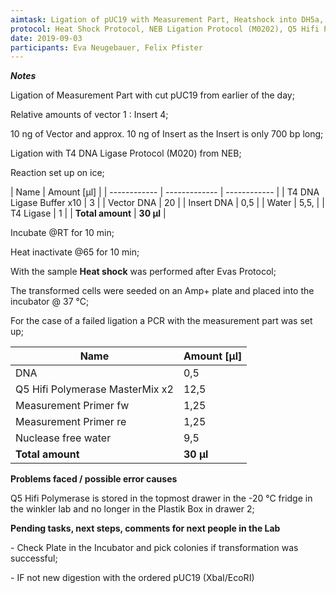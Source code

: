 ```yaml
---
aimtask: Ligation of pUC19 with Measurement Part, Heatshock into DH5a, PCR of Measurement Part  
protocol: Heat Shock Protocol, NEB Ligation Protocol (M0202), Q5 Hifi PCR Protocol
date: 2019-09-03  
participants: Eva Neugebauer, Felix Pfister
--- 
```


***Notes***



Ligation of Measurement Part with cut pUC19 from earlier of the day;

Relative amounts of vector 1 : Insert 4;

10 ng of Vector and approx. 10 ng of Insert as the Insert is only 700 bp long;

Ligation with T4 DNA Ligase Protocol (M020) from NEB;

Reaction set up on ice;



| Name | Amount [µl] | 
| ------------ | ------------- | ------------ |
| T4 DNA Ligase Buffer x10 | 3               |
| Vector DNA               | 20              |
| Insert DNA               | 0,5             |
| Water                    | 5,5,            |
| T4 Ligase                | 1               |
| **Total amount**         | **30 µl**       |



Incubate @RT for 10 min;

Heat inactivate @65 for 10 min;



With the sample **Heat shock** was performed after Evas Protocol; 

The transformed cells were seeded on an Amp+ plate and placed into the incubator @ 37 °C;



For the case of a failed ligation a PCR with the measurement part was set up;



Name                       | Amount [µl] |
---------------------------- | ----------------- |
DNA                             | 0,5             |
Q5 Hifi Polymerase MasterMix x2 | 12,5            |
Measurement Primer fw | 1,25  |
Measurement Primer re | 1,25 |
Nuclease free water             | 9,5             |
**Total amount**                | **30 µl**       |

**Problems faced / possible error causes**

 Q5 Hifi Polymerase is stored in the topmost drawer in the -20 °C fridge in the winkler lab and no longer in the Plastik Box in drawer 2;



**Pending tasks, next steps, comments for next people in the Lab**



\- Check Plate in the Incubator and pick colonies if transformation was successful;

\- IF not new digestion with the ordered pUC19 (XbaI/EcoRI)